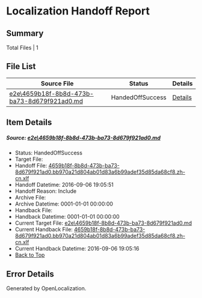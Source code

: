 # <a name='report-top'></a> Localization Handoff Report

## Summary
 Total Files | 1

## File List
 Source File | Status | Details 
 ----------- | ------ | ------- 
 [e2e\4659b18f-8b8d-473b-ba73-8d679f921ad0.md](https://github.com/OpenLocalizationTestOrg/ol-test0/blob/7814e8a4d10194e28c261e33d8b7d82adef4af81/e2e/4659b18f-8b8d-473b-ba73-8d679f921ad0.md) | HandedOffSuccess | [Details](#b3702769f9cb9ae332cbab4ad26e8c4284b9b0fd1)

## Item Details
##### <a name='b3702769f9cb9ae332cbab4ad26e8c4284b9b0fd1'></a> Source: [e2e\4659b18f-8b8d-473b-ba73-8d679f921ad0.md](https://github.com/OpenLocalizationTestOrg/ol-test0/blob/7814e8a4d10194e28c261e33d8b7d82adef4af81/e2e/4659b18f-8b8d-473b-ba73-8d679f921ad0.md)
* Status: HandedOffSuccess
* Target File: 
* Handoff File: [4659b18f-8b8d-473b-ba73-8d679f921ad0.bb970a21d804ab01d83a6b99adef35d85da68cf8.zh-cn.xlf](https://github.com/OpenLocalizationTestOrg/ol-test0-handoff/blob/4f2b69716047a579e4c33f60673c0b9745414f60/ol-handoff/OpenLocalizationTestOrg/ol-test0-zhcn/ci/ht/4659b18f-8b8d-473b-ba73-8d679f921ad0.bb970a21d804ab01d83a6b99adef35d85da68cf8.zh-cn.xlf)
* Handoff Datetime: 2016-09-06 19:05:51
* Handoff Reason: Include
* Archive File: 
* Archive Datetime: 0001-01-01 00:00:00
* Handback File: 
* Handback Datetime: 0001-01-01 00:00:00
* Current Target File: [e2e\4659b18f-8b8d-473b-ba73-8d679f921ad0.md](https://github.com/OpenLocalizationTestOrg/ol-test0-zhcn/blob/0ae0790a6bf222233032ff585a4d58fb0cc67d1e/e2e/4659b18f-8b8d-473b-ba73-8d679f921ad0.md)
* Current Handback File: [4659b18f-8b8d-473b-ba73-8d679f921ad0.bb970a21d804ab01d83a6b99adef35d85da68cf8.zh-cn.xlf](https://github.com/OpenLocalizationTestOrg/ol-test0-handback/blob/dc57da9ee825f97cd56c4735f6e087a2c6b23fa0/ol-handback/OpenLocalizationTestOrg/ol-test0-zhcn/ci/ht/4659b18f-8b8d-473b-ba73-8d679f921ad0.bb970a21d804ab01d83a6b99adef35d85da68cf8.zh-cn.xlf)
* Current Handback Datetime: 2016-09-06 19:05:16
* [Back to Top](#report-top)


## Error Details

Generated by OpenLocalization.
